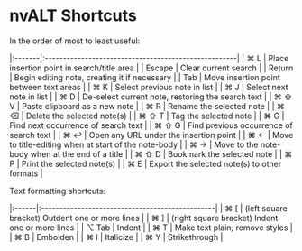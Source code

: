 # nvALT Shortcuts

In the order of most to least useful:

|:-------|:-----------------------------------------------------|
| ⌘ L    | Place insertion point in search/title area           |
| Escape | Clear current search                                 |
| Return | Begin editing note, creating it if necessary         |
| Tab    | Move insertion point between text areas              |
| ⌘ K    | Select previous note in list                         |
| ⌘ J    | Select next note in list                             |
| ⌘ D    | De-select current note, restoring the search text    |
| ⌘ ⇧ V  | Paste clipboard as a new note                        |
| ⌘ R    | Rename the selected note                             |
| ⌘ ⌫    | Delete the selected note(s)                          |
| ⌘ ⇧ T  | Tag the selected note                                |
| ⌘ G    | Find next occurrence of search text                  |
| ⌘ ⇧ G  | Find previous occurrence of search text              |
| ⌘ ↩    | Open any URL under the insertion point               |
| ⌘ ←    | Move to title-editing when at start of the note-body |
| ⌘ →    | Move to the note-body when at the end of a title     |
| ⌘ ⇧ D  | Bookmark the selected note                           |
| ⌘ P    | Print the selected note(s)                           |
| ⌘ E    | Export the selected note(s) to other formats         |

Text formatting shortcuts:

|:------|:------------------------------------------------|
| ⌘ [   | (left square bracket) Outdent one or more lines |
| ⌘ ]   | (right square bracket) Indent one or more lines |
| ⌥ Tab | Indent                                          |
| ⌘ T   | Make text plain; remove styles                  |
| ⌘ B   | Embolden                                        |
| ⌘ I   | Italicize                                       |
| ⌘ Y   | Strikethrough                                   |
